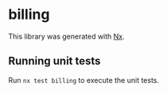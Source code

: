 # billing

This library was generated with [Nx](https://nx.dev).

## Running unit tests

Run `nx test billing` to execute the unit tests.
